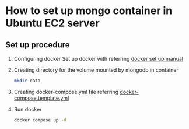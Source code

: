 # How to set up mongo container in Ubuntu EC2 server

## Set up procedure

1. Configuring docker
   Set up docker with referring [docker set up manual](../Docker/README.md)

2. Creating directory for the volume mounted by mongodb in container

   ```bash
   mkdir data
   ```

3. Creating docker-compose.yml file referring [docker-compose.template.yml](./docker-compose.template.yml)

4. Run docker

   ```bash
   docker compose up -d
   ```